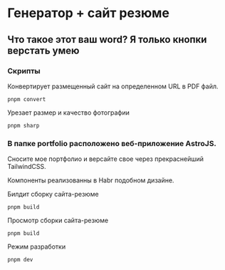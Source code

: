 # Генератор + сайт резюме

## Что такое этот ваш word? Я только кнопки верстать умею

### Скрипты

Конвертирует размещенный сайт на определенном URL в PDF файл.
```shell
pnpm convert
```

Урезает размер и качество фотографии
```shell
pnpm sharp
```

### В папке portfolio расположено веб-приложение AstroJS.

Сносите мое портфолио и версайте свое через прекраснейший TailwindCSS.

Компоненты реализованны в Habr подобном дизайне.

Билдит сборку сайта-резюме
```shell
pnpm build
```

Просмотр сборки сайта-резюме
```shell
pnpm build
```

Режим разработки
```shell
pnpm dev
```